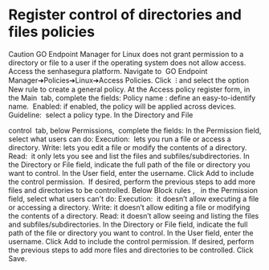 # Register control of directories and files policies 

Caution
GO Endpoint Manager for Linux does not grant permission to a directory or file to a user if the operating system does not allow access.
Access the senhasegura platform.
Navigate to
 GO Endpoint Manager➔Policies➔Linux➔Access Policies.
Click
 ⁝
 and select the option 
New rule
 to create a general policy.
At the 
Access policy register
 form, in the 
Main 
tab, complete the fields:
Policy name
:
 define an easy-to-identify name. 
Enabled:
 if enabled, the policy will be applied across devices.
Guideline: 
select a policy type.
In the 
Directory and File
 
control 
tab, below 
Permissions, 
complete the fields:
In the 
Permission
 field, select what users can do:
Execution: 
lets you run a file or access a directory.
Write:
 lets you edit a file or modify the contents of a directory.
Read: 
it only lets you see and list the files and subfiles/subdirectories.
In the 
Directory or File
 field, indicate the full path of the file or directory you want to control.
In the 
User
 field, enter the username.
Click 
Add
 to include the control permission.
 If desired, perform the previous steps to add more files and directories to be controlled.
Below 
Block rules
,
 
in the 
Permission 
field, select what users can't do:
Execution: 
it doesn’t allow executing a file or accessing a directory.
Write:
 it doesn’t allow editing a file or modifying the contents of a directory.
Read:
 it doesn’t allow seeing and listing the files and subfiles/subdirectories.
In the 
Directory or File
 field, indicate the full path of the file or directory you want to control.
In the 
User
 field, enter the username.
Click 
Add
 to include the control permission.
If desired, perform the previous steps to add more files and directories to be controlled.
Click 
Save.